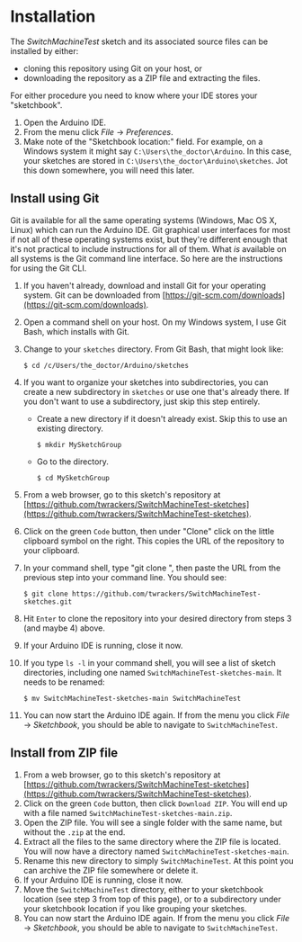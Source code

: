 # Installation #

The *SwitchMachineTest* sketch and its associated source files can be installed by either:

- cloning this repository using Git on your host, or
- downloading the repository as a ZIP file and extracting the files.

For either procedure you need to know where your IDE stores your "sketchbook".

1. Open the Arduino IDE.
2. From the menu click *File* -> *Preferences*.
3. Make note of the "Sketchbook location:" field.  For example, on a Windows system it might say `C:\Users\the_doctor\Arduino`.  In this case, your sketches are stored in `C:\Users\the_doctor\Arduino\sketches`.  Jot this down somewhere, you will need this later.

## Install using Git ##

Git is available for all the same operating systems (Windows, Mac OS X, Linux) which can run the Arduino IDE.  Git graphical user interfaces for most if not all of these operating systems exist, but they're different enough that it's not practical to include instructions for all of them.  What *is* available on all systems is the Git command line interface.  So here are the instructions for using the Git CLI.

1. If you haven't already, download and install Git for your operating system.  Git can be downloaded from [https://git-scm.com/downloads](https://git-scm.com/downloads).
2. Open a command shell on your host.  On my Windows system, I use Git Bash, which installs with Git.
3. Change to your `sketches` directory.  From Git Bash, that might look like:

	`$ cd /c/Users/the_doctor/Arduino/sketches`
1. If you want to organize your sketches into subdirectories, you can create a new subdirectory in `sketches` or use one that's already there.  If you don't want to use a subdirectory, just skip this step entirely.

	- Create a new directory if it doesn't already exist.  Skip this to use an existing directory.

		`$ mkdir MySketchGroup`

	- Go to the directory.

		`$ cd MySketchGroup`
	
1. From a web browser, go to this sketch's repository at [https://github.com/twrackers/SwitchMachineTest-sketches](https://github.com/twrackers/SwitchMachineTest-sketches).
2. Click on the green `Code` button, then under "Clone" click on the little clipboard symbol on the right.  This copies the URL of the repository to your clipboard.
1. In your command shell, type "git clone ", then paste the URL from the previous step into your command line.  You should see:

	`$ git clone https://github.com/twrackers/SwitchMachineTest-sketches.git`
1. Hit `Enter` to clone the repository into your desired directory from steps 3 (and maybe 4) above.
2. If your Arduino IDE is running, close it now.
3. If you type `ls -l` in your command shell, you will see a list of sketch directories, including one named `SwitchMachineTest-sketches-main`.  It needs to be renamed:
 
	`$ mv SwitchMachineTest-sketches-main SwitchMachineTest`
1. You can now start the Arduino IDE again.  If from the menu you click *File* -> *Sketchbook*, you should be able to navigate to `SwitchMachineTest`.

## Install from ZIP file ##

1. From a web browser, go to this sketch's repository at [https://github.com/twrackers/SwitchMachineTest-sketches](https://github.com/twrackers/SwitchMachineTest-sketches).
2. Click on the green `Code` button, then click `Download ZIP`.  You will end up with a file named `SwitchMachineTest-sketches-main.zip`.
3. Open the ZIP file.  You will see a single folder with the same name, but without the `.zip` at the end.
4. Extract all the files to the same directory where the ZIP file is located.  You will now have a directory named `SwitchMachineTest-sketches-main`.
5. Rename this new directory to simply `SwitchMachineTest`.  At this point you can archive the ZIP file somewhere or delete it.
2. If your Arduino IDE is running, close it now.
6. Move the `SwitchMachineTest` directory, either to your sketchbook location (see step 3 from top of this page), or to a subdirectory under your sketchbook location if you like grouping your sketches.
7. You can now start the Arduino IDE again.  If from the menu you click *File* -> *Sketchbook*, you should be able to navigate to `SwitchMachineTest`.
